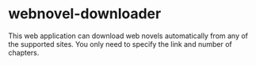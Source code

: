 # webnovel-downloader
This web application can download web novels automatically from any of the supported sites. You only need to specify the link and number of chapters.
